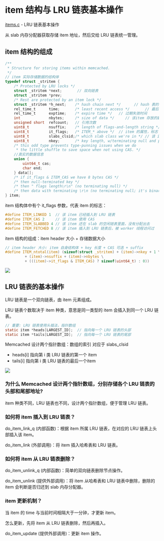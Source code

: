 
# item 结构与 LRU 链表基本操作

[items.c](https://github.com/steveLauwh/Memcached/blob/master/memcached-1.5.4/items.c) - LRU 链表基本操作

从 slab 内存分配器获取存储 item 地址，然后交给 LRU 链表统一管理。

## item 结构的组成

```c
/**
 * Structure for storing items within memcached.
 */
// item 实际存储数据的结构体
typedef struct _stritem {
    /* Protected by LRU locks */
    struct _stritem *next;       // 双向链表
    struct _stritem *prev;
    /* Rest are protected by an item lock */
    struct _stritem *h_next;    /* hash chain next */      // hash 表的冲突链
    rel_time_t      time;       /* least recent access */       // 最后一次访问时间
    rel_time_t      exptime;    /* expire time */   // 过期失效时间
    int             nbytes;     /* size of data */     // 该item 存放的数据长度
    unsigned short  refcount;  	// 引用次数
    uint8_t         nsuffix;    /* length of flags-and-length string */ // 后缀长度 
    uint8_t         it_flags;   /* ITEM_* above */  // item 的属性，标志
    uint8_t         slabs_clsid;/* which slab class we're in */ // 该 item 属于那个slab class
    uint8_t         nkey;       /* key length, w/terminating null and padding */  // 键值的长度
    /* this odd type prevents type-punning issues when we do
     * the little shuffle to save space when not using CAS. */
    //真实的数据信息
    union {
        uint64_t cas;
        char end;
    } data[];   
    /* if it_flags & ITEM_CAS we have 8 bytes CAS */
    /* then null-terminated key */
    /* then " flags length\r\n" (no terminating null) */
    /* then data with terminating \r\n (no terminating null; it's binary!) */
} item;
```

item 结构体中有个 it_flags 参数，代表 item 的标志：

```c
#define ITEM_LINKED 1  // 该 item 已经插入到 LRU 链表  
#define ITEM_CAS 2     // 该 item 使用 CAS  
#define ITEM_SLABBED 4 // 该 item 还在 slab 的空闲链表里面，没有分配出去  
#define ITEM_FETCHED 8 // 该 item 插入到 LRU 链表后，被 worker 线程访问过  
```

item 结构的组成：item header 大小 + 存储数据大小

```c
// item header 大小: item 自身结构体 + key 长度 + CAS 可选 + suffix
#define ITEM_ntotal(item) (sizeof(struct _stritem) + (item)->nkey + 1 \
         + (item)->nsuffix + (item)->nbytes \
         + (((item)->it_flags & ITEM_CAS) ? sizeof(uint64_t) : 0))
```
![](https://github.com/steveLauwh/Memcached/raw/master/The%20Annotated%20Memcached%20Sources/image/item.PNG)

## LRU 链表的基本操作

LRU 链表是一个双向链表，由 item 元素组成。

LRU 链表个数取决于 item 种类，意思是同一类型的 item 会插入到同一个 LRU 链表。

```c
// 重要: LRU 链表使用头插法，指针数组
static item *heads[LARGEST_ID];  // 指向每一个 LRU 链表的头部
static item *tails[LARGEST_ID];  // 指向每一个 LRU 链表的尾部
```

Memcached 设计两个指针数组：数组的索引 对应于 slabs_clsid

* heads[i] 指向第 i 类 LRU 链表的第一个 item
* tails[i] 指向第 i 类 LRU 链表的最后一个item

![](https://github.com/steveLauwh/Memcached/blob/master/The%20Annotated%20Memcached%20Sources/image/LRU%20Linked%20List.PNG)

### 为什么 Memcached 设计两个指针数组，分别存储各个 LRU 链表的头部和尾部地址?

item 种类不同，LRU 链表也不同，设计两个指针数组，便于管理 LRU 链表。

### 如何将 item 插入到 LRU 链表？

do_item_link_q (内部函数)：根据 item 所属 LRU 链表，在对应的 LRU 链表上头部插入该 item。

do_item_link (外部调用)：将 item 插入哈希表和 LRU 链表。

### 如何将 item 从 LRU 链表删除？

do_item_unlink_q (内部函数)：简单的双向链表删除节点操作。

do_item_unlink (提供外部调用)：将 item 从哈希表和 LRU 链表中删除，删除的 item 会判断是否归还到 slab 内存分配器。

### item 更新机制？

当 item 的 time 与当前时间相隔大于一分钟，才更新 item。

怎么更新，先将 item 从 LRU 链表删除，然后再插入。

do_item_update (提供外部调用)：更新 item 操作。
